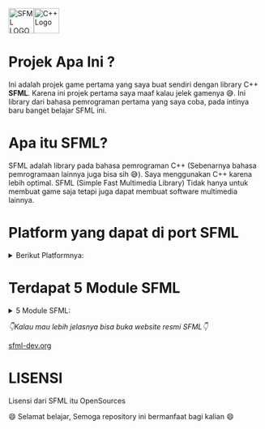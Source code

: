 <img 
  src="https://www.sfml-dev.org/download/goodies/sfml-icon-big.png" alt="SFML LOGO" height="50" weight="50"><img 
  src="https://upload.wikimedia.org/wikipedia/commons/thumb/1/18/ISO_C%2B%2B_Logo.svg/1822px-ISO_C%2B%2B_Logo.svg.png" alt="C++ Logo" height="50" weight="50">

# **Projek Apa Ini ?**
<p>
  Ini adalah projek game pertama yang saya buat sendiri dengan library C++ <b>SFML</b>.
  Karena ini projek pertama saya maaf kalau jelek gamenya 😅.
  Ini library dari bahasa pemrograman pertama yang saya coba, pada intinya baru banget belajar SFML ini.
</p>

# **Apa itu SFML?**
<p>
  SFML adalah library pada bahasa pemrograman C++ (Sebenarnya bahasa pemrogramaan lainnya juga bisa sih 😅).
  Saya menggunakan C++ karena lebih optimal. SFML (Simple Fast Multimedia Library)
  Tidak hanya untuk membuat game saja tetapi juga dapat membuat software multimedia lainnya.
</p>

# **Platform yang dapat di port SFML**
<details>
  <summary>Berikut Platformnya:</summary>
  1. Windows
  <br>
  2. Linux
  <br>
  3. macOS
  <br>
  4. Android <i>(Coming Soon)</i>
  <br>
  5. IOS <i>(Coming Soon)</i>
</details>

# **Terdapat 5 Module SFML**
<details>
  <summary>5 Module SFML:</summary>
  1. System
  <br>
  2. Window
  <br>
  3. Graphics
  <br>
  4. Audio
  <br>
  5. Network
</details>
<p><i>👇Kalau mau lebih jelasnya bisa buka website resmi SFML👇</i></p>
<a href="https://www.sfml-dev.org/" >sfml-dev.org</a>

# **LISENSI**
<p>Lisensi dari SFML itu OpenSources</p>

<p>😄 Selamat belajar, Semoga repository ini bermanfaat bagi kalian 😄</p>

